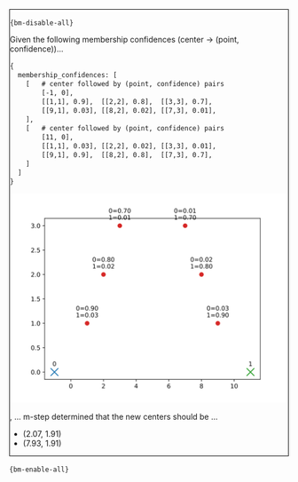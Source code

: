 <div style="border:1px solid black;">

`{bm-disable-all}`


Given the following membership confidences (center -> (point, confidence))...

```
{
  membership_confidences: [
    [   # center followed by (point, confidence) pairs
        [-1, 0],
        [[1,1], 0.9],  [[2,2], 0.8],  [[3,3], 0.7],
        [[9,1], 0.03], [[8,2], 0.02], [[7,3], 0.01],
    ],
    [   # center followed by (point, confidence) pairs
        [11, 0],
        [[1,1], 0.03], [[2,2], 0.02], [[3,3], 0.01],
        [[9,1], 0.9],  [[8,2], 0.8],  [[7,3], 0.7],
    ]
  ]
}

```


![m-step 2D plot](ch8_ced49ccf4644bf497a39c8f1aa9878e2_plot_BEFORE.svg)


, ... m-step determined that the new centers should be ...

 * (2.07, 1.91)
 * (7.93, 1.91)

</div>

`{bm-enable-all}`

